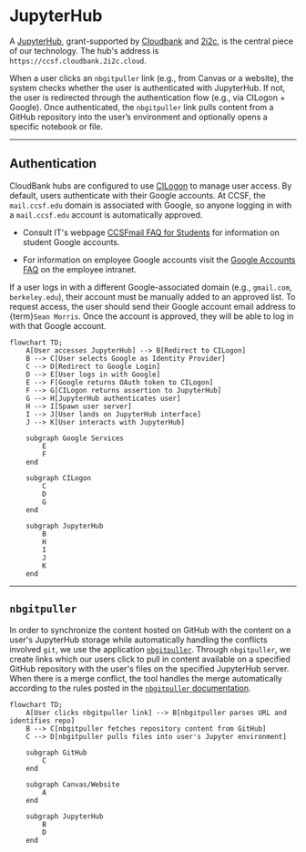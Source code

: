 # JupyterHub

A [JupyterHub](https://jupyter.org/hub), grant-supported by [Cloudbank](https://www.cloudbank.org/) and [2i2c](https://2i2c.org/), is the central piece of our technology. The hub's address is `https://ccsf.cloudbank.2i2c.cloud`.

When a user clicks an `nbgitpuller` link (e.g., from Canvas or a website), the system checks whether the user is authenticated with JupyterHub. If not, the user is redirected through the authentication flow (e.g., via CILogon + Google). Once authenticated, the `nbgitpuller` link pulls content from a GitHub repository into the user’s environment and optionally opens a specific notebook or file.

---

## Authentication
CloudBank hubs are configured to use [CILogon](https://www.cilogon.org/) to manage user access. By default, users authenticate with their Google accounts. At CCSF, the `mail.ccsf.edu` domain is associated with Google, so anyone logging in with a `mail.ccsf.edu` account is automatically approved. 

* Consult IT's webpage [CCSFmail FAQ for Students](https://www.ccsf.edu/about-ccsf/administration/finance-and-administration/information-technology-services/ccsfmail-faq-students) for information on student Google accounts.
- For information on employee Google accounts visit the [Google Accounts FAQ](https://citycollegesf.sharepoint.com/sites/ITSServices/SitePages/Google-Account-FAQs.aspx) on the employee intranet.

If a user logs in with a different Google-associated domain (e.g., `gmail.com`, `berkeley.edu`), their account must be manually added to an approved list. To request access, the user should send their Google account email address to {term}`Sean Morris`. Once the account is approved, they will be able to log in with that Google account.


```mermaid
flowchart TD;
    A[User accesses JupyterHub] --> B[Redirect to CILogon]
    B --> C[User selects Google as Identity Provider]
    C --> D[Redirect to Google Login]
    D --> E[User logs in with Google]
    E --> F[Google returns OAuth token to CILogon]
    F --> G[CILogon returns assertion to JupyterHub]
    G --> H[JupyterHub authenticates user]
    H --> I[Spawn user server]
    I --> J[User lands on JupyterHub interface]
    J --> K[User interacts with JupyterHub]
    
    subgraph Google Services
        E
        F
    end

    subgraph CILogon
        C
        D
        G
    end

    subgraph JupyterHub
        B
        H
        I
        J
        K
    end
```

---

## `nbgitpuller`
In order to synchronize the content hosted on GitHub with the content on a user's JupyterHub storage while automatically handling the conflicts involved `git`, we use the application [`nbgitpuller`](https://nbgitpuller.readthedocs.io/). Through `nbgitpuller`, we create links which our users click to pull in content available on a specified GitHub repository with the user's files on the specified JupyterHub server. When there is a merge conflict, the tool handles the merge automatically according to the rules posted in the [`nbgitpuller` documentation](https://nbgitpuller.readthedocs.io/en/latest/topic/automatic-merging.html).

```mermaid
flowchart TD;
    A[User clicks nbgitpuller link] --> B[nbgitpuller parses URL and identifies repo]
    B --> C[nbgitpuller fetches repository content from GitHub]
    C --> D[nbgitpuller pulls files into user's Jupyter environment]

    subgraph GitHub
        C
    end

    subgraph Canvas/Website
        A
    end

    subgraph JupyterHub
        B
        D
    end

```